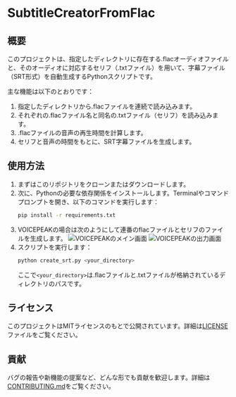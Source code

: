 # SubtitleCreatorFromFlac

## 概要
このプロジェクトは、指定したディレクトリに存在する.flacオーディオファイルと、そのオーディオに対応するセリフ（.txtファイル）を用いて、字幕ファイル（SRT形式）を自動生成するPythonスクリプトです。

主な機能は以下のとおりです：

1. 指定したディレクトリから.flacファイルを連続で読み込みます。
2. それぞれの.flacファイル名と同名の.txtファイル（セリフ）を読み込みます。
3. .flacファイルの音声の再生時間を計算します。
4. セリフと音声の時間をもとに、SRT字幕ファイルを生成します。

## 使用方法
1. まずはこのリポジトリをクローンまたはダウンロードします。
2. 次に、Pythonの必要な依存関係をインストールします。Terminalやコマンドプロンプトを開き、以下のコマンドを実行します：
    ```bash
    pip install -r requirements.txt
    ```
3. VOICEPEAKの場合は次のようにして連番のflacファイルとセリフのファイルを生成します。
![VOICEPEAKのメイン画面](image/main.png)
![VOICEPEAKの出力画面](image/export.png)
4. スクリプトを実行します：
    ```bash
    python create_srt.py <your_directory>
    ```
    ここで`<your_directory>`は.flacファイルと.txtファイルが格納されているディレクトリのパスです。

## ライセンス
このプロジェクトはMITライセンスのもとで公開されています。詳細は[LICENSE](LICENSE)ファイルをご覧ください。

## 貢献
バグの報告や新機能の提案など、どんな形でも貢献を歓迎します。詳細は[CONTRIBUTING.md](CONTRIBUTING.md)をご覧ください。
